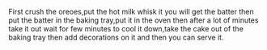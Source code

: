 First crush the oreoes,put the hot milk whisk it you will get the batter then put the batter in the baking tray,put it in the oven then after a lot of minutes take it out wait for few minutes to cool it down,take the cake out of the baking tray then add decorations on it and then you can serve it.
